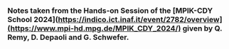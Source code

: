 ### Notes taken from the Hands-on Session of the [MPIK-CDY School 2024](https://indico.ict.inaf.it/event/2782/overview](https://www.mpi-hd.mpg.de/MPIK_CDY_2024/) given by Q. Remy, D. Depaoli and G. Schwefer.
